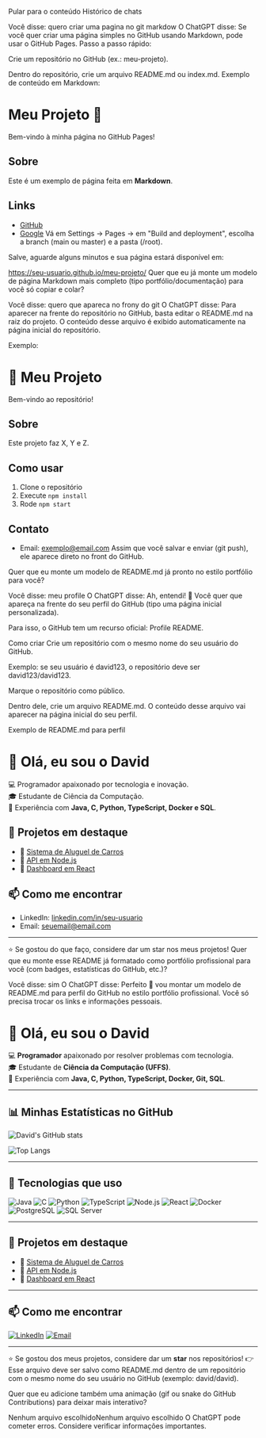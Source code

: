 Pular para o conteúdo
Histórico de chats

Você disse:
quero criar uma pagina no git markdow
O ChatGPT disse:
Se você quer criar uma página simples no GitHub usando Markdown, pode usar o GitHub Pages. Passo a passo rápido:

Crie um repositório no GitHub (ex.: meu-projeto).

Dentro do repositório, crie um arquivo README.md ou index.md.
Exemplo de conteúdo em Markdown:

# Meu Projeto 🚀

Bem-vindo à minha página no GitHub Pages!

## Sobre
Este é um exemplo de página feita em **Markdown**.

## Links
- [GitHub](https://github.com)
- [Google](https://google.com)
Vá em Settings → Pages → em "Build and deployment", escolha a branch (main ou master) e a pasta (/root).

Salve, aguarde alguns minutos e sua página estará disponível em:

https://seu-usuario.github.io/meu-projeto/
Quer que eu já monte um modelo de página Markdown mais completo (tipo portfólio/documentação) para você só copiar e colar?

Você disse:
quero que apareca no frony do git
O ChatGPT disse:
Para aparecer na frente do repositório no GitHub, basta editar o README.md na raiz do projeto.
O conteúdo desse arquivo é exibido automaticamente na página inicial do repositório.

Exemplo:

# 🚀 Meu Projeto

Bem-vindo ao repositório!  

## Sobre
Este projeto faz X, Y e Z.  

## Como usar
1. Clone o repositório  
2. Execute `npm install`  
3. Rode `npm start`  

## Contato
- Email: exemplo@email.com
Assim que você salvar e enviar (git push), ele aparece direto no front do GitHub.

Quer que eu monte um modelo de README.md já pronto no estilo portfólio para você?

Você disse:
meu profile
O ChatGPT disse:
Ah, entendi! 🙂
Você quer que apareça na frente do seu perfil do GitHub (tipo uma página inicial personalizada).

Para isso, o GitHub tem um recurso oficial: Profile README.

Como criar
Crie um repositório com o mesmo nome do seu usuário do GitHub.

Exemplo: se seu usuário é david123, o repositório deve ser david123/david123.

Marque o repositório como público.

Dentro dele, crie um arquivo README.md.
O conteúdo desse arquivo vai aparecer na página inicial do seu perfil.

Exemplo de README.md para perfil
# 👋 Olá, eu sou o David  

💻 Programador apaixonado por tecnologia e inovação.  
🎓 Estudante de Ciência da Computação.  
🚀 Experiência com **Java, C, Python, TypeScript, Docker e SQL**.  

## 🌟 Projetos em destaque
- 🔹 [Sistema de Aluguel de Carros](https://github.com/seu-usuario/projeto1)  
- 🔹 [API em Node.js](https://github.com/seu-usuario/projeto2)  
- 🔹 [Dashboard em React](https://github.com/seu-usuario/projeto3)  

## 📫 Como me encontrar
- LinkedIn: [linkedin.com/in/seu-usuario](https://linkedin.com/in/seu-usuario)  
- Email: seuemail@email.com  

---
⭐ Se gostou do que faço, considere dar um star nos meus projetos!
Quer que eu monte esse README já formatado como portfólio profissional para você (com badges, estatísticas do GitHub, etc.)?

Você disse:
sim
O ChatGPT disse:
Perfeito 🚀 vou montar um modelo de README.md para perfil do GitHub no estilo portfólio profissional. Você só precisa trocar os links e informações pessoais.

# 👋 Olá, eu sou o David  

💻 **Programador** apaixonado por resolver problemas com tecnologia.  
🎓 Estudante de **Ciência da Computação (UFFS)**.  
🚀 Experiência com **Java, C, Python, TypeScript, Docker, Git, SQL**.  

---

## 📊 Minhas Estatísticas no GitHub
![David's GitHub stats](https://github-readme-stats.vercel.app/api?username=SEU_USUARIO&show_icons=true&theme=radical)

![Top Langs](https://github-readme-stats.vercel.app/api/top-langs/?username=SEU_USUARIO&layout=compact&theme=radical)

---

## 🚀 Tecnologias que uso
![Java](https://img.shields.io/badge/Java-%23ED8B00.svg?style=for-the-badge&logo=java&logoColor=white)
![C](https://img.shields.io/badge/C-00599C.svg?style=for-the-badge&logo=c&logoColor=white)
![Python](https://img.shields.io/badge/Python-3670A0?style=for-the-badge&logo=python&logoColor=ffdd54)
![TypeScript](https://img.shields.io/badge/TypeScript-007ACC?style=for-the-badge&logo=typescript&logoColor=white)
![Node.js](https://img.shields.io/badge/Node.js-43853D?style=for-the-badge&logo=node.js&logoColor=white)
![React](https://img.shields.io/badge/React-20232A?style=for-the-badge&logo=react&logoColor=61DAFB)
![Docker](https://img.shields.io/badge/Docker-2496ED?style=for-the-badge&logo=docker&logoColor=white)
![PostgreSQL](https://img.shields.io/badge/PostgreSQL-316192?style=for-the-badge&logo=postgresql&logoColor=white)
![SQL Server](https://img.shields.io/badge/SQL%20Server-CC2927?style=for-the-badge&logo=microsoftsqlserver&logoColor=white)

---

## 📂 Projetos em destaque
- 🔹 [Sistema de Aluguel de Carros](https://github.com/SEU_USUARIO/projeto1)  
- 🔹 [API em Node.js](https://github.com/SEU_USUARIO/projeto2)  
- 🔹 [Dashboard em React](https://github.com/SEU_USUARIO/projeto3)  

---

## 📫 Como me encontrar
[![LinkedIn](https://img.shields.io/badge/LinkedIn-0077B5.svg?style=for-the-badge&logo=linkedin&logoColor=white)](https://linkedin.com/in/SEU_LINK)
[![Email](https://img.shields.io/badge/Email-D14836.svg?style=for-the-badge&logo=gmail&logoColor=white)](mailto:SEU_EMAIL)

---

⭐ Se gostou dos meus projetos, considere dar um **star** nos repositórios!
👉 Esse arquivo deve ser salvo como README.md dentro de um repositório com o mesmo nome do seu usuário no GitHub (exemplo: david/david).

Quer que eu adicione também uma animação (gif ou snake do GitHub Contributions) para deixar mais interativo?




Nenhum arquivo escolhidoNenhum arquivo escolhido
O ChatGPT pode cometer erros. Considere verificar informações importantes.
